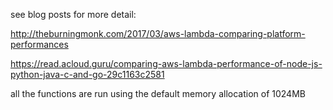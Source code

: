 see blog posts for more detail: 

http://theburningmonk.com/2017/03/aws-lambda-comparing-platform-performances

https://read.acloud.guru/comparing-aws-lambda-performance-of-node-js-python-java-c-and-go-29c1163c2581

all the functions are run using the default memory allocation of 1024MB
